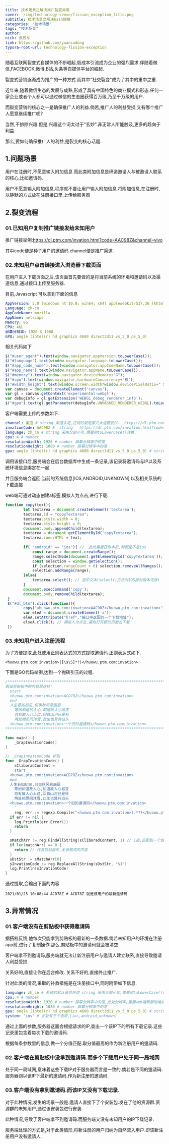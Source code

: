```yaml
---
title: 技术场景之解决推广裂变异常
cover:  /img/technology-sense/fission_exception_title.png
subtitle: 技术场景之解决hash碰撞
categories: "技术场景"
tags: "技术场景"
author:
nick: 袁苏东
link: https://github.com/yuansudong
typora-root-url: technology-fission-exception
---
```


随着互联网裂变式自媒体的不断崛起,低成本引流成为企业的强烈需求.伴随着微信,FACEBOOK,微博,B站,头条等自媒体平台的崛起.



裂变式营销逐渐成为推广的一种方式.而其中"社交裂变"成为了其中的重中之重.



近年来,随着微信生态的发展与成熟,形成了具有中国特色的商业模式和形态.任何一家企业或者个人都可以通过微信的生态圈获得百万级,乃至千万级的用户.



而裂变营销的核心之一是确保推广人的利益.倘若,推广人的利益受损,又有哪个推广人愿意继续推广呢?



当然,不排除兴趣.但是,兴趣这个词太过于"玄妙".非正常人所能触及,更多的趋向于利益.



那么,要如何确保推广人的利益,是裂变的核心话题.



## 1.问题场景



用户在注册时,不愿意输入附加信息.而此类附加信息是缔造邀请人与被邀请人联系的核心,比如邀请码.



用户不愿意输入附加信息,程序就不要让用户输入附加信息.将附加信息,在注册时,以静默的方式放在注册接口里,上传给服务器



## 2.裂变流程



### 01.已知用户复制推广链接发给未知用户



推广链接举例:https://dl.ptm.com/invation.html?code=AAC98Z&channel=vivo



其中code便是种子用户的邀请码.channel便是推广渠道.



### 02.未知用户点击链接进入浏览器下载页面



在用户进入下载页面之后,该页面首先要做的是将当前系统的环境和邀请码以及渠道信息,通过接口上传至服务器.



目前,Javascript 可以拿到下面的信息



```yaml
AppVersion: 5.0 (windows nt 10.0; win64; x64) applewebkit/537.36 (khtml, like gecko) chrome/89.0.4356.6 safari/537.36
Language: zh-cn
AppCodeName: mozilla
AppName: netscape
Memory: 8G
CPU: 4核
屏幕分辨率: 1920 X 1080
GPU: angle (intel(r) hd graphics 4600 direct3d11 vs_5_0 ps_5_0)
```



相关代码如下



```javascript
$("#user_agent").text(window.navigator.appVersion.toLowerCase());
$("#language").text(window.navigator.language.toLowerCase());
$("#app_code_name").text(window.navigator.appCodeName.toLowerCase());
$("#app_name").text(window.navigator.appName.toLowerCase());
$("#memory").text(window.navigator.deviceMemory+"G");
$("#cpu").text(window.navigator.hardwareConcurrency+"核");
$("#width_height").text(window.screen.width*window.devicePixelRatio+" X "+window.screen.height*window.devicePixelRatio);
var canvas = document.createElement('canvas');
var gl = canvas.getContext('experimental-webgl');
var debugInfo = gl.getExtension('WEBGL_debug_renderer_info');
$("#gpu").text(gl.getParameter(debugInfo.UNMASKED_RENDERER_WEBGL).toLowerCase());
```



客户端需要上传的参数如下.



```yaml
channel: 渠道 # string 渠道未定,正规的就是那几大运营尝试.  https://dl.ptm.com/invation.html?code=AAC98Z&channel=vivo,可从连接中获取chnnael,code和channel不一定都有.
invationCode: AAC98Z #  string   https://dl.ptm.com/invation.html?code=AAC98Z&channel=vivo ,可从连接参数中获取
language: zh_cn # string 采用全部小写,需要用toLowerCase()转换.
cpu: 4 # number 
resolutionWidth: 1920 # number 屏幕分辨率中的宽
resolutionHeight: 1080 # number 屏幕分辨率中的高
gpu: angle (intel(r) hd graphics 4600 direct3d11 vs_5_0 ps_5_0) # string GPU的型号
```



调用该接口后,服务端会在后台数据库中生成一条记录,该记录将邀请码与IP以及系统环境信息绑定在一起.



并且服务端会返回,当前的系统信息[IOS,ANDROID,UNKNOWN],以及相关系统的下载连接



web端可通过动态创建a标签,模拟人为点击,进行下载.



```javascript
function copy(text){
        let textarea = document.createElement('textarea');
        textarea.id = "copyTextarea";
        textarea.style.width = 0;
        textarea.style.height = 0;
        document.body.appendChild(textarea);
        textarea = document.getElementById('copyTextarea');
        textarea.innerHTML = text;
        
        if( "android" == "ios"){ //  此处需要获取本机,判断是不是ios
            const range = document.createRange();
            range.selectNode(document.getElementById('copyTextarea'));
            const selection = window.getSelection();
            if (selection.rangeCount > 0) selection.removeAllRanges();
            selection.addRange(range);
        }else{
            textarea.select(); // 选中文本(select()方法对IOS部分版本无效)
        }
        document.execCommand('copy');
        document.body.removeChild(textarea);
 }
 $("#dl_btn").click(function(){
        copy("<huowu.ptm.com:invation>AAC98Z</huowu.ptm.com:invation>")
        var eleA = document.createElement('a');
        eleA.setAttribute("href","接口中返回的一个下载地址");
        elseA.click(); // 模拟人为点击,避免打开新的页面去下载 
 })
```



### 03.未知用户进入注册流程



为了方便提取,此处使用正则表达式的方式提取邀请码.正则表达式如下.



```
<huowu.ptm.com:invation>([\s\S]*?)</huowu.ptm.com:invation>
```



下面是GO代码举例,达到一个抛砖引玉的过程.



```go
/**********************************************************************
假设剪贴板中的内容是这样:
  start 
  <huowu.ptm.com:invation>ACD78Z</huowu.ptm.com:invation> 
  end 
  人生若如初见,何事秋风悲画扇
    等闲却道故人心,却道故人心易变
    忽有故人心上过,回首山河已是秋
    两处相思同沐雪,此生也算共白头
  <huowu.ptm.com:invation>一个旧的邀请码</huowu.ptm.com:invation>
***********************************************************************/

func main() {
    _GrapInvationCode()
}

// _GrapInvationCode 抓取
func _GrapInvationCode() {
    sCliboradContent = `
    start 
  <huowu.ptm.com:invation>ACD78Z</huowu.ptm.com:invation> 
  end 
  人生若如初见,何事秋风悲画扇
    等闲却道故人心,却道故人心易变
    忽有故人心上过,回首山河已是秋
    两处相思同沐雪,此生也算共白头
  <huowu.ptm.com:invation>一个旧的邀请码</huowu.ptm.com:invation>
    `
    reg, err := regexp.Compile("<huowu.ptm.com:invation>(.*?)</huowu.ptm.com:invation>")
  if err != nil {
    log.Println(err.Error())
    return
  }

  sMatchArr := reg.FindAllString(sCliboradContent, 1) // 1指,匹配到一个就返回.
  if len(matchArr) == 0 {
    return // 代表剪贴板中,无该格式的内容
  }
  sDstStr := sMatchArr[0]
  sInvationCode := reg.ReplaceAllString(sDstStr, "$1")
  log.Println(sInvationCode)
}
```



通过提取,会输出下面的内容



```
2021/01/25 10:08:44 ACD78Z # ACD78Z 就是该用户的最新邀请码
```



## 3.异常情况



### 01.客户端没有在剪贴板中获得邀请码



据搭档反馈,他每次只能拿到剪贴板的最新的一条数据.倘若未知用户的环境在注册app前,进行了复制操作.那么,剪贴板中的邀请码就会被清空.



客户端拿不到邀请码,服务端就无法让新注册用户与邀请人建立联系,直接导致邀请人利益受损.



关系好的,直接让你在后台修改. 关系不好的,直接终止推广.



针对此类的情况,采取的补救措施是在注册接口中,同时附带如下信息.



```yaml
language: zh_cn # 系统的默认语言环境 string 采用全部小写,需要用toLowerCase()转换.
cpu: 4 # number 
resolutionWidth: 1920 # number 屏幕分辨率中的宽,此处分辨率,需要web端和移动端对一下,有的可能拿到的是屏幕的宽度或者高度.而不是分辨率.以前有同时跳过这个坑
resolutionHeight: 1080 # number 屏幕分辨率中的高
gpu: angle (intel(r) hd graphics 4600 direct3d11 vs_5_0 ps_5_0) # string GPU的型号
system: "ios" # 此处有三个选项,[ios,android,unknown]
```



通过上面的参数,服务器这面会根据请求的IP,查出一个该IP下的所有下载记录.这些记录里包含着每次下载的邀请码.



根据每条参数里的信息,做一个分值匹配.取分值最高的作为新注册用户的邀请码.



### 02.客户端在剪贴板中没拿到邀请码.而多个下载用户处于同一局域网



处于同一局域网,意味着这些下载IP对于服务器而言是一致的.倘若是不同的邀请码.服务器则以该IP下最新的邀请码,作为新注册的邀请码.



### 03.客户端没有拿到邀请码.而该IP又没有下载记录.



对于此种情况,发生的场景一般是.邀请人直接下了个安装包.发在了他的资源群.资源群的未知用户,通过该安装包进行安装.



此种情况,导致了客户端拿不到邀请码.而服务端又没有未知用户的IP下载记录.



服务端处理的方式是,对于此类情形,将新注册的用户归纳为自然流入用户.即该新注册用户没有邀请人.